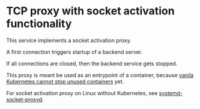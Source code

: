 # TCP proxy with socket activation functionality

This service implements a socket activation proxy.

A first connection triggers startup of a backend server.

If all connections are closed, then the backend service gets stopped.

This proxy is meant be used as an entrypoint of a container,
because [vanila Kubernetes cannot stop unused containers](https://github.com/kubernetes/kubernetes/issues/484) yet.

For socket activation proxy on Linux without Kubernetes,
see [systemd-socket-proxyd](https://www.freedesktop.org/software/systemd/man/systemd-socket-proxyd.html).
